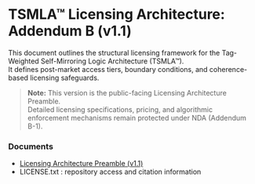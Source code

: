 # TSMLA™ Licensing Architecture: Addendum B (v1.1)

This document outlines the structural licensing framework for the Tag-Weighted Self-Mirroring Logic Architecture (TSMLA™).  
It defines post-market access tiers, boundary conditions, and coherence-based licensing safeguards.

> **Note:** This version is the public-facing Licensing Architecture Preamble.  
> Detailed licensing specifications, pricing, and algorithmic enforcement mechanisms remain protected under NDA (Addendum B-1).

### Documents
- [Licensing Architecture Preamble (v1.1)](TSMLA_Licensing_Architecture_Preamble_v1.1.pdf)
- LICENSE.txt : repository access and citation information
